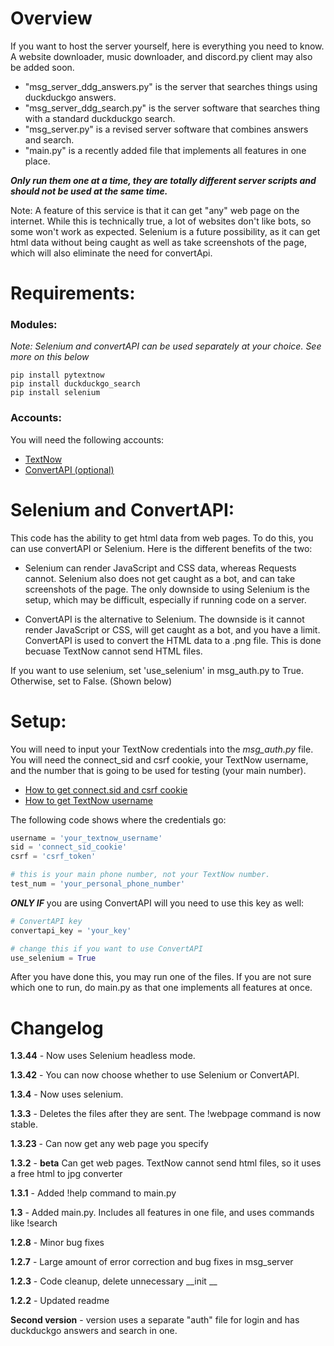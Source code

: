 # Overview
If you want to host the server yourself, here is everything you need to know. A website downloader, music downloader,
and discord.py client may also be added soon.

* "msg_server_ddg_answers.py" is the server that searches things using duckduckgo answers.
* "msg_server_ddg_search.py" is the server software that searches thing with a standard duckduckgo search.
* "msg_server.py" is a revised server software that combines answers and search.
* "main.py" is a recently added file that implements all features in one place.


***Only run them one at a time, they are totally different server scripts and should not be used at the same time.***

Note: A feature of this service is that it can get "any" web page on the internet. While this is technically true, a
lot of websites don't like bots, so some won't work as expected. Selenium is a future possibility, as it can get html
data without being caught as well as take screenshots of the page, which will also eliminate the need for convertApi.



# Requirements:
### Modules:
*Note: Selenium and convertAPI can be used separately at your choice. See more on this below*
```
pip install pytextnow
pip install duckduckgo_search
pip install selenium
```
### Accounts:
You will need the following accounts:

* [TextNow](https://www.textnow.com/)
* [ConvertAPI (optional)](https://www.convertapi.com/)
# Selenium and ConvertAPI:
This code has the ability to get html data from web pages. To do this, you can use convertAPI or Selenium. Here is the
different benefits of the two:

* Selenium can render JavaScript and CSS data, whereas Requests cannot. Selenium also does not get caught as a bot, and
can take screenshots of the page. The only downside to using Selenium is the setup, which may be difficult, especially
if running code on a server.


* ConvertAPI is the alternative to Selenium. The downside is it cannot render JavaScript or CSS, will get caught as a
bot, and you have a limit. ConvertAPI is used to convert the HTML data to a .png file. This is done becuase TextNow
cannot send HTML files.

If you want to use selenium, set 'use_selenium' in msg_auth.py to True. Otherwise, set to False. (Shown below)

# Setup:

You will need to input your TextNow credentials into the *msg_auth.py* file. You will need the connect_sid and csrf cookie,
your TextNow username, and the number that is going to be used for testing (your main number).

* [How to get connect.sid and csrf cookie](https://github.com/leogomezz4t/PyTextNow_API/raw/main/get_cookie.mp4)
* [How to get TextNow username](https://github.com/leogomezz4t/PyTextNow_API/raw/main/get_username.mp4)

The following code shows where the credentials go:
```python
username = 'your_textnow_username'
sid = 'connect_sid_cookie'
csrf = 'csrf_token'

# this is your main phone number, not your TextNow number.
test_num = 'your_personal_phone_number'
```
**_ONLY IF_** you are using ConvertAPI will you need to use this key as well:
```python
# ConvertAPI key
convertapi_key = 'your_key'

# change this if you want to use ConvertAPI
use_selenium = True
```

After you have done this, you may run one of the files. If you are not sure which one to run, do main.py as that one
implements all features at once.

# Changelog
**1.3.44** - Now uses Selenium headless mode.

**1.3.42** - You can now choose whether to use Selenium or ConvertAPI.

**1.3.4** - Now uses selenium.

**1.3.3** - Deletes the files after they are sent. The !webpage command is now stable.

**1.3.23** - Can now get any web page you specify

**1.3.2** - **beta** Can get web pages. TextNow cannot send html files, so it uses a free html to jpg converter

**1.3.1** - Added !help command to main.py

**1.3** - Added main.py. Includes all features in one file, and uses commands like !search

**1.2.8** - Minor bug fixes

**1.2.7** - Large amount of error correction and bug fixes in msg_server

**1.2.3** - Code cleanup, delete unnecessary __init __

**1.2.2** - Updated readme

**Second version** -  version uses a separate "auth" file for login and has duckduckgo answers and search in one.
